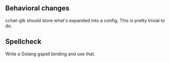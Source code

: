 ## Behavioral changes

cchat-gtk should store what's expanded into a config. This is pretty
trivial to do.

## Spellcheck

Write a Golang gspell binding and use that.
